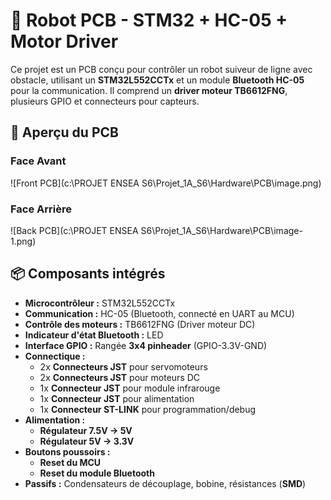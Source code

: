 
# 🚀 Robot PCB - STM32 + HC-05 + Motor Driver  

Ce projet est un PCB conçu pour contrôler un robot suiveur de ligne avec obstacle, utilisant un **STM32L552CCTx** et un module **Bluetooth HC-05** pour la communication. Il comprend un **driver moteur TB6612FNG**, plusieurs GPIO et connecteurs pour capteurs.

## 📸 Aperçu du PCB
### **Face Avant**
![Front PCB](c:\PROJET ENSEA S6\Projet_1A_S6\Hardware\PCB\image.png)
### **Face Arrière**
![Back PCB](c:\PROJET ENSEA S6\Projet_1A_S6\Hardware\PCB\image-1.png)

## 📦 Composants intégrés
- **Microcontrôleur :** STM32L552CCTx
- **Communication :** HC-05 (Bluetooth, connecté en UART au MCU)
- **Contrôle des moteurs :** TB6612FNG (Driver moteur DC)
- **Indicateur d'état Bluetooth :** LED
- **Interface GPIO :** Rangée **3x4 pinheader** (GPIO-3.3V-GND)
- **Connectique :**
  - 2x **Connecteurs JST** pour servomoteurs
  - 2x **Connecteurs JST** pour moteurs DC
  - 1x **Connecteur JST** pour module infrarouge
  - 1x **Connecteur JST** pour alimentation
  - 1x **Connecteur ST-LINK** pour programmation/debug
- **Alimentation :**
  - **Régulateur 7.5V → 5V**
  - **Régulateur 5V → 3.3V**
- **Boutons poussoirs :**
  - **Reset du MCU**
  - **Reset du module Bluetooth**
- **Passifs :** Condensateurs de découplage, bobine, résistances (**SMD**)




